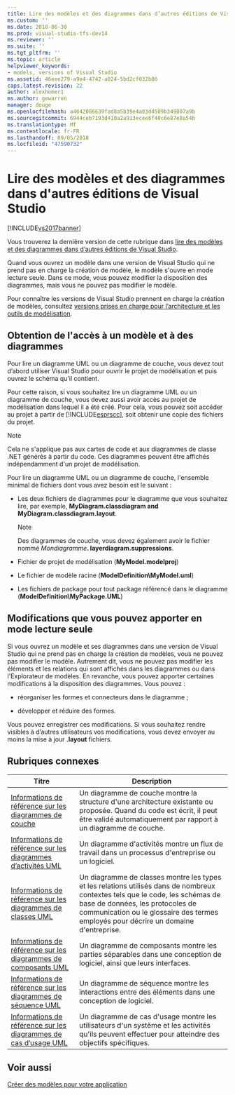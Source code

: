 ```yaml
---
title: Lire des modèles et des diagrammes dans d’autres éditions de Visual Studio | Microsoft Docs
ms.custom: ''
ms.date: 2018-06-30
ms.prod: visual-studio-tfs-dev14
ms.reviewer: ''
ms.suite: ''
ms.tgt_pltfrm: ''
ms.topic: article
helpviewer_keywords:
- models, versions of Visual Studio
ms.assetid: 46eee279-a9e4-4742-a024-5bd2cf032b86
caps.latest.revision: 22
author: alexhomer1
ms.author: gewarren
manager: douge
ms.openlocfilehash: a4642086639fad8a5b39e4a03d4509b349807a9b
ms.sourcegitcommit: 6944ceb7193d410a2a913ecee6f40c6e87e8a54b
ms.translationtype: MT
ms.contentlocale: fr-FR
ms.lasthandoff: 09/05/2018
ms.locfileid: "47590732"
---
```

# <a name="read-models-and-diagrams-in-other-visual-studio-editions"></a>Lire des modèles et des diagrammes dans d'autres éditions de Visual Studio
[!INCLUDE[vs2017banner](../includes/vs2017banner.md)]

Vous trouverez la dernière version de cette rubrique dans [lire des modèles et des diagrammes dans d’autres éditions de Visual Studio](https://docs.microsoft.com/visualstudio/modeling/read-models-and-diagrams-in-other-visual-studio-editions).  
  
Quand vous ouvrez un modèle dans une version de Visual Studio qui ne prend pas en charge la création de modèle, le modèle s'ouvre en mode lecture seule. Dans ce mode, vous pouvez modifier la disposition des diagrammes, mais vous ne pouvez pas modifier le modèle.  
  
 Pour connaître les versions de Visual Studio prennent en charge la création de modèles, consultez [versions prises en charge pour l’architecture et les outils de modélisation](../modeling/what-s-new-for-design-in-visual-studio.md#VersionSupport).  
  
## <a name="obtaining-access-to-a-model-and-diagrams"></a>Obtention de l'accès à un modèle et à des diagrammes  
 Pour lire un diagramme UML ou un diagramme de couche, vous devez tout d’abord utiliser Visual Studio pour ouvrir le projet de modélisation et puis ouvrez le schéma qu’il contient.  
  
 Pour cette raison, si vous souhaitez lire un diagramme UML ou un diagramme de couche, vous devez aussi avoir accès au projet de modélisation dans lequel il a été créé. Pour cela, vous pouvez soit accéder au projet à partir de [!INCLUDE[esprscc](../includes/esprscc-md.md)], soit obtenir une copie des fichiers du projet.  
  
> [!NOTE]
>  Cela ne s'applique pas aux cartes de code et aux diagrammes de classe .NET générés à partir du code. Ces diagrammes peuvent être affichés indépendamment d'un projet de modélisation.  
  
 Pour lire un diagramme UML ou un diagramme de couche, l'ensemble minimal de fichiers dont vous avez besoin est le suivant :  
  
-   Les deux fichiers de diagrammes pour le diagramme que vous souhaitez lire, par exemple, **MyDiagram.classdiagram and MyDiagram.classdiagram.layout**.  
  
    > [!NOTE]
    >  Des diagrammes de couche, vous devez également avoir le fichier nommé _Mondiagramme_**. layerdiagram.suppressions**.  
  
-   Fichier de projet de modélisation (**MyModel.modelproj**)  
  
-   Le fichier de modèle racine (**ModelDefinition\MyModel.uml**)  
  
-   Les fichiers de package pour tout package référencé dans le diagramme (**ModelDefinition\MyPackage.UML**)  
  
## <a name="changes-that-you-can-make-in-read-only-mode"></a>Modifications que vous pouvez apporter en mode lecture seule  
 Si vous ouvrez un modèle et ses diagrammes dans une version de Visual Studio qui ne prend pas en charge la création de modèles, vous ne pouvez pas modifier le modèle. Autrement dit, vous ne pouvez pas modifier les éléments et les relations qui sont affichés dans les diagrammes ou dans l'Explorateur de modèles. En revanche, vous pouvez apporter certaines modifications à la disposition des diagrammes. Vous pouvez :  
  
-   réorganiser les formes et connecteurs dans le diagramme ;  
  
-   développer et réduire des formes.  
  
 Vous pouvez enregistrer ces modifications. Si vous souhaitez rendre visibles à d’autres utilisateurs vos modifications, vous devez envoyer au moins la mise à jour **.layout** fichiers.  
  
##  <a name="RelatedTopics"></a> Rubriques connexes  
  
|Titre|Description|  
|-----------|-----------------|  
|[Informations de référence sur les diagrammes de couche](../modeling/layer-diagrams-reference.md)|Un diagramme de couche montre la structure d'une architecture existante ou proposée. Quand du code est écrit, il peut être validé automatiquement par rapport à un diagramme de couche.|  
|[Informations de référence sur les diagrammes d’activités UML](../modeling/uml-activity-diagrams-reference.md)|Un diagramme d'activités montre un flux de travail dans un processus d'entreprise ou un logiciel.|  
|[Informations de référence sur les diagrammes de classes UML](../modeling/uml-class-diagrams-reference.md)|Un diagramme de classes montre les types et les relations utilisés dans de nombreux contextes tels que le code, les schémas de base de données, les protocoles de communication ou le glossaire des termes employés pour décrire un domaine d'entreprise.|  
|[Informations de référence sur les diagrammes de composants UML](../modeling/uml-component-diagrams-reference.md)|Un diagramme de composants montre les parties séparables dans une conception de logiciel, ainsi que leurs interfaces.|  
|[Informations de référence sur les diagrammes de séquence UML](../modeling/uml-sequence-diagrams-reference.md)|Un diagramme de séquence montre les interactions entre des éléments dans une conception de logiciel.|  
|[Informations de référence sur les diagrammes de cas d’usage UML](../modeling/uml-use-case-diagrams-reference.md)|Un diagramme de cas d'usage montre les utilisateurs d'un système et les activités qu'ils peuvent effectuer pour atteindre des objectifs spécifiques.|  
  
## <a name="see-also"></a>Voir aussi  
 [Créer des modèles pour votre application](../modeling/create-models-for-your-app.md)



